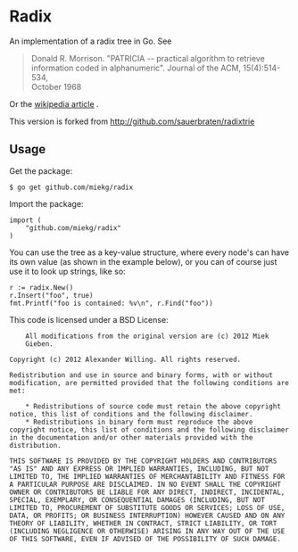 # Radix

An implementation of a radix tree in Go. See

> Donald R. Morrison. "PATRICIA -- practical algorithm to retrieve              
> information coded in alphanumeric". Journal of the ACM, 15(4):514-534,        
> October 1968    

Or the [wikipedia article](http://en.wikipedia.org/wiki/Radix_tree) .

This version is forked from http://github.com/sauerbraten/radixtrie

## Usage

Get the package:

	$ go get github.com/miekg/radix

Import the package:

	import (
		"github.com/miekg/radix"
	)

You can use the tree as a key-value structure, where every node's can have its
own value (as shown in the example below), or you can of course just use it to
look up strings, like so:

	r := radix.New()
	r.Insert("foo", true)
	fmt.Printf("foo is contained: %v\n", r.Find("foo"))


This code is licensed under a BSD License:
    
        All modifications from the original version are (c) 2012 Miek
        Gieben.

	Copyright (c) 2012 Alexander Willing. All rights reserved.
	
	Redistribution and use in source and binary forms, with or without
	modification, are permitted provided that the following conditions are
	met:
	
		* Redistributions of source code must retain the above copyright
	notice, this list of conditions and the following disclaimer.
		* Redistributions in binary form must reproduce the above
	copyright notice, this list of conditions and the following disclaimer
	in the documentation and/or other materials provided with the
	distribution.
	
	THIS SOFTWARE IS PROVIDED BY THE COPYRIGHT HOLDERS AND CONTRIBUTORS
	"AS IS" AND ANY EXPRESS OR IMPLIED WARRANTIES, INCLUDING, BUT NOT
	LIMITED TO, THE IMPLIED WARRANTIES OF MERCHANTABILITY AND FITNESS FOR
	A PARTICULAR PURPOSE ARE DISCLAIMED. IN NO EVENT SHALL THE COPYRIGHT
	OWNER OR CONTRIBUTORS BE LIABLE FOR ANY DIRECT, INDIRECT, INCIDENTAL,
	SPECIAL, EXEMPLARY, OR CONSEQUENTIAL DAMAGES (INCLUDING, BUT NOT
	LIMITED TO, PROCUREMENT OF SUBSTITUTE GOODS OR SERVICES; LOSS OF USE,
	DATA, OR PROFITS; OR BUSINESS INTERRUPTION) HOWEVER CAUSED AND ON ANY
	THEORY OF LIABILITY, WHETHER IN CONTRACT, STRICT LIABILITY, OR TORT
	(INCLUDING NEGLIGENCE OR OTHERWISE) ARISING IN ANY WAY OUT OF THE USE
	OF THIS SOFTWARE, EVEN IF ADVISED OF THE POSSIBILITY OF SUCH DAMAGE.
